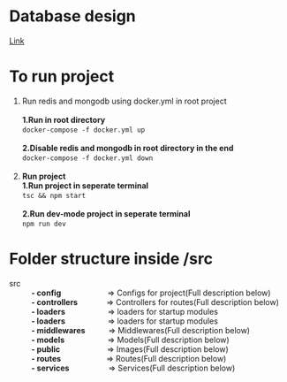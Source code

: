 <h1>Database design</h1>
<a href="https://dbdiagram.io/d/625cb77a2514c9790345e2b7">Link</a>
<br>
<h1>To run project</h1>
<ol>
    <li>Run redis and mongodb using docker.yml in root project
    <br><br>
    <b>1.Run in root directory</b>
    <br>
    <code>docker-compose -f docker.yml up</code><br> <br>
    <b>2.Disable redis and mongodb in root directory in the end</b>
    <br>
    <code>docker-compose -f docker.yml down</code><br> <br>
    </li>
    <li>
        <b>Run project</b>
        <br>
        <b>1.Run project in seperate terminal</b>
        <br>
        <code>tsc && npm start</code>
        <br><br>
        <b>2.Run dev-mode project in seperate terminal</b>
        <br>
        <code>npm run dev</code>
    </li>
    
</ol>

<h1>Folder structure inside /src</h1>
<dl>
    <dt>src</dt>
    <dd> <b>- config</b> <div style="margin-left:80px;display:inline">=> Configs for project(Full description below)</div>
    </dd>
    <dd><b>- controllers</b> <div style="margin-left:48px;display:inline">=>  Controllers for routes(Full description below)</div>
    </dd>
    <dd><b>- loaders</b> <div style="margin-left:73px;display:inline">=> loaders for startup modules
    </div>
    </dd>
    <dd><b>- loaders</b> <div style="margin-left:73px;display:inline">=> loaders for startup modules
    </div>
    </dd>
    <dd><b>- middlewares</b> <div style="margin-left:38px;display:inline">=> Middlewares(Full description below)
    </div>
    </dd>
    <dd><b>- models</b> <div style="margin-left:74px;display:inline">=> Models(Full description below)
    </div>
    </dd>
    <dd><b>- public</b> <div style="margin-left:81px;display:inline">=> Images(Full description below)
    </div>
    </dd>
    <dd><b>- routes</b> <div style="margin-left:78px;display:inline">=> Routes(Full description below)
    </div>
    </dd>
    <dd><b>- services</b> <div style="margin-left:67px;display:inline">=> Services(Full description below)
    </div>
    </dd>
</dl>